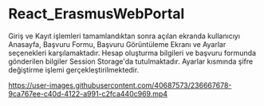 # React_ErasmusWebPortal
Giriş ve Kayıt işlemleri tamamlandıktan sonra açılan ekranda kullanıcıyı Anasayfa, Başvuru Formu, Başvuru Görüntüleme Ekranı ve Ayarlar seçenekleri karşılamaktadır. Hesap oluşturma bilgileri ve başvuru formunda gönderilen bilgiler Session Storage'da tutulmaktadır. Ayarlar kısmında  şifre değiştirme işlemi gerçekleştirilmektedir.


https://user-images.githubusercontent.com/40687573/236667678-9ca767ee-c40d-4122-a991-c2fca440c969.mp4

